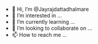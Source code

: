 - 👋 Hi, I’m @Jayrajdattadhalmare
- 👀 I’m interested in ...
- 🌱 I’m currently learning ...
- 💞️ I’m looking to collaborate on ...
- 📫 How to reach me ...

<!---
Jayrajdattadhalmare/Jayrajdattadhalmare is a ✨ special ✨ repository because its `README.md` (this file) appears on your GitHub profile.
You can click the Preview link to take a look at your changes.
--->
